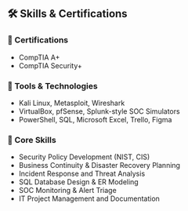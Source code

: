 ## 🛠️ Skills & Certifications

### 🔐 Certifications
- CompTIA A+
- CompTIA Security+

### 🧰 Tools & Technologies
- Kali Linux, Metasploit, Wireshark
- VirtualBox, pfSense, Splunk-style SOC Simulators
- PowerShell, SQL, Microsoft Excel, Trello, Figma

### 🧠 Core Skills
- Security Policy Development (NIST, CIS)
- Business Continuity & Disaster Recovery Planning
- Incident Response and Threat Analysis
- SQL Database Design & ER Modeling
- SOC Monitoring & Alert Triage
- IT Project Management and Documentation
